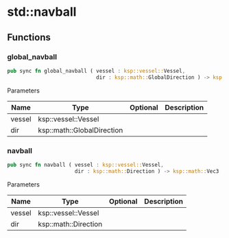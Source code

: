 # std::navball



## Functions


### global_navball

```rust
pub sync fn global_navball ( vessel : ksp::vessel::Vessel,
                             dir : ksp::math::GlobalDirection ) -> ksp::math::Vec3
```



Parameters

Name | Type | Optional | Description
--- | --- | --- | ---
vessel | ksp::vessel::Vessel |  | 
dir | ksp::math::GlobalDirection |  | 

### navball

```rust
pub sync fn navball ( vessel : ksp::vessel::Vessel,
                      dir : ksp::math::Direction ) -> ksp::math::Vec3
```



Parameters

Name | Type | Optional | Description
--- | --- | --- | ---
vessel | ksp::vessel::Vessel |  | 
dir | ksp::math::Direction |  | 
